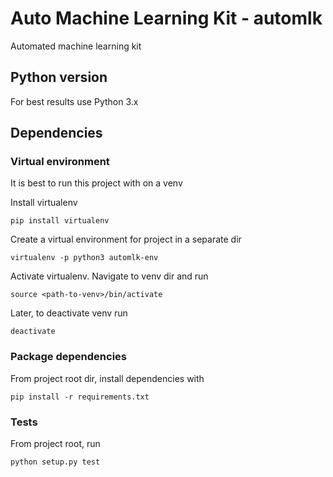 # Auto Machine Learning Kit - automlk
Automated machine learning kit

## Python version
For best results use Python 3.x

## Dependencies
### Virtual environment
It is best to run this project with on a venv

Install virtualenv

`pip install virtualenv`

Create a virtual environment for project in a separate dir

`virtualenv -p python3 automlk-env`

Activate virtualenv. Navigate to venv dir and run

`source <path-to-venv>/bin/activate`

Later, to deactivate venv run

`deactivate`

### Package dependencies
From project root dir, install dependencies with 

`pip install -r requirements.txt`


### Tests
From project root, run

`python setup.py test`

